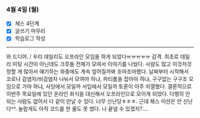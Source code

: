 ### 4월 4일 (월)
- [x] 체스 4단계
- [x] 글쓰기 마무리
- [x] 학습로그 작성
---
와 드디어..! 우리 데일리도 오프라인 모임을 하게 되었다ㅠㅠㅠㅠㅠ 감격.
최초로 데일리 미팅 시간이 아닌데도 크루들 전체가 모여서 이야기를 나눴다. 사람도 많고 이것저것 정할 게 많아서 얘기하는 와중에도 계속 엎어질까봐 조마조마했다.
날짜부터 시작해서 코로나 감염자/비감염자 나눠서 모여야 하냐, 파티룸을 잡아야 하냐, 구구없는 구구조 모임으로 가야 하냐, 사당에서 모일까 서입에서 모일까 토론이 아주 치열했다.
결론적으로 이번주 목요일에 있던 온라인 회식을 대신해서 오프라인으로 모이게 되었다. 다행히 안 되는 사람도 없어서 다 같이 만날 수 있다. 너무 신난당ㅎㅎㅎ.
근데 체스 미션은 안 신난다^^. 놀랍게도 아직 코드를 한 줄도 못 썼다. 나 끝낼 수 있겠지?....
